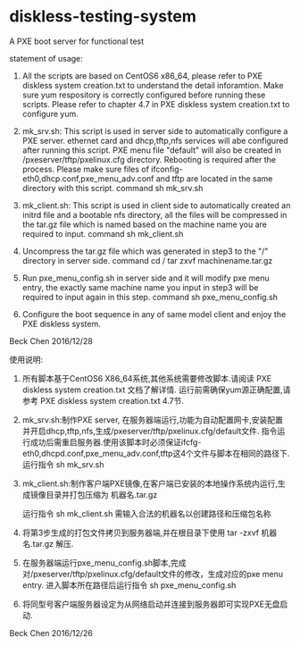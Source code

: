  # diskless-testing-system
  A PXE boot server for functional test 
 
  
 statement of usage:
 1. All the scripts are based on CentOS6 x86_64, please refer to PXE diskless system creation.txt to understand the detail inforamtion. Make sure yum respository is correctly configured before running these scripts. Please refer to chapter 4.7 in PXE diskless system creation.txt to configure yum.
 
 2. mk_srv.sh: This script is used in server side to automatically configure a PXE server. ethernet card and dhcp,tftp,nfs services will abe configured after running this script. PXE menu file "default" will also be created in /pxeserver/tftp/pxelinux.cfg directory. Rebooting is required after the process. Please make sure files of ifconfig-eth0,dhcp.conf,pxe_menu_adv.conf and tftp are located in the same directory with this script.
     command     sh mk_srv.sh
 
 3. mk_client.sh: This script is used in client side to automatically created an initrd file and a bootable nfs directory, all the files will be compressed in the tar.gz file which is named based on the machine name you are required to input.
     command     sh mk_client.sh
         
4. Uncompress the tar.gz file which was generated in step3 to the "/" directory in server side.
     command     cd /
                 tar zxvf machinename.tar.gz
     
5. Run pxe_menu_config.sh in server side and it will modify pxe menu entry, the exactly same machine name you input in step3 will be required to input again in this step.
     command    sh pxe_menu_config.sh
     
6. Configure the boot sequence in any of same model client and enjoy the PXE diskless system.

Beck Chen
2016/12/28


使用说明:
 
1. 所有脚本基于CentOS6 X86_64系统,其他系统需要修改脚本.请阅读 PXE diskless system creation.txt 文档了解详情. 运行前需确保yum源正确配置,请参考 PXE diskless system creation.txt 4.7节.

2. mk_srv.sh:制作PXE server, 在服务器端运行,功能为自动配置网卡,安装配置并开启dhcp,tftp,nfs,生成/pxeserver/tftp/pxelinux.cfg/default文件. 指令运行成功后需重启服务器.使用该脚本时必须保证ifcfg-eth0,dhcpd.conf,pxe_menu_adv.conf,tftp这4个文件与脚本在相同的路径下.
    运行指令  sh mk_srv.sh

3. mk_client.sh:制作客户端PXE镜像,在客户端已安装的本地操作系统内运行,生成镜像目录并打包压缩为 机器名.tar.gz

    运行指令  sh mk_client.sh
    需输入合法的机器名以创建路径和压缩包名称

4. 将第3步生成的打包文件拷贝到服务器端,并在根目录下使用 tar -zxvf 机器名.tar.gz 解压. 

5. 在服务器端运行pxe_menu_config.sh脚本,完成对/pxeserver/tftp/pxelinux.cfg/default文件的修改，生成对应的pxe menu entry.
   	进入脚本所在路径后运行指令 sh pxe_menu_config.sh

6. 将同型号客户端服务器设定为从网络启动并连接到服务器即可实现PXE无盘启动.


Beck Chen
2016/12/26
